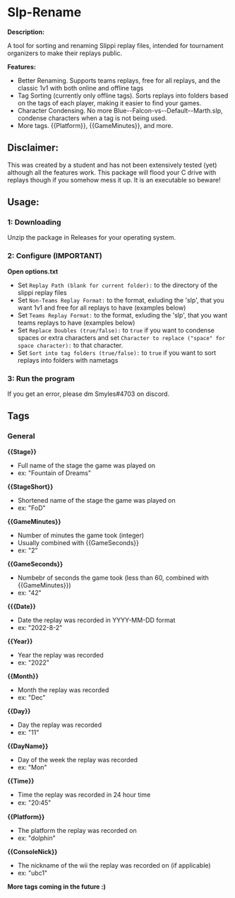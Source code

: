 # Slp-Rename

**Description:**

A tool for sorting and renaming Slippi replay files, intended for tournament organizers to make their replays public.

**Features:**

- Better Renaming. Supports teams replays, free for all replays, and the classic 1v1 with both online and offline tags
- Tag Sorting (currently only offline tags). Sorts replays into folders based on the tags of each player, making it easier to find your games.
- Character Condensing. No more Blue--Falcon-vs--Default--Marth.slp, condense characters when a tag is not being used.
- More tags. {{Platform}}, {{GameMinutes}}, and more.

## Disclaimer:

This was created by a student and has not been extensively tested (yet) although all the features work. This package will flood your C drive with replays though if you somehow mess it up. It is an executable so beware!

## Usage:

### 1: Downloading

Unzip the package in Releases for your operating system.

### 2: Configure (IMPORTANT)

**Open options.txt**

- Set `Replay Path (blank for current folder):` to the directory of the slippi replay files
- Set `Non-Teams Replay Format:` to the format, exluding the 'slp', that you want 1v1 and free for all replays to have (examples below)
- Set `Teams Replay Format:` to the format, exluding the 'slp', that you want teams replays to have (examples below)
- Set `Replace Doubles (true/false):` to `true` if you want to condense spaces or extra characters and set `Character to replace ("space" for space character):` to that character.
- Set `Sort into tag folders (true/false):` to `true` if you want to sort replays into folders with nametags

### 3: Run the program

If you get an error, please dm Smyles#4703 on discord.

## Tags

### General

**{{Stage}}**

- Full name of the stage the game was played on
- ex: "Fountain of Dreams"

**{{StageShort}}**

- Shortened name of the stage the game was played on
- ex: "FoD"

**{{GameMinutes}}**

- Number of minutes the game took (integer)
- Usually combined with {{GameSeconds}}
- ex: "2"

**{{GameSeconds}}**

- Numbebr of seconds the game took (less than 60, combined with {{GameMinutes}})
- ex: "42"

**{{{Date}}**

- Date the replay was recorded in YYYY-MM-DD format
- ex: "2022-8-2"

**{{Year}}**

- Year the replay was recorded
- ex: "2022"

**{{Month}}**

- Month the replay was recorded
- ex: "Dec"

**{{Day}}**

- Day the replay was recorded
- ex: "11"

**{{DayName}}**

- Day of the week the replay was recorded
- ex: "Mon"

**{{Time}}**

- Time the replay was recorded in 24 hour time
- ex: "20꞉45"

**{{Platform}}**

- The platform the replay was recorded on
- ex: "dolphin"

**{{ConsoleNick}}**

- The nickname of the wii the replay was recorded on (if applicable)
- ex: "ubc1"

**More tags coming in the future :)**
